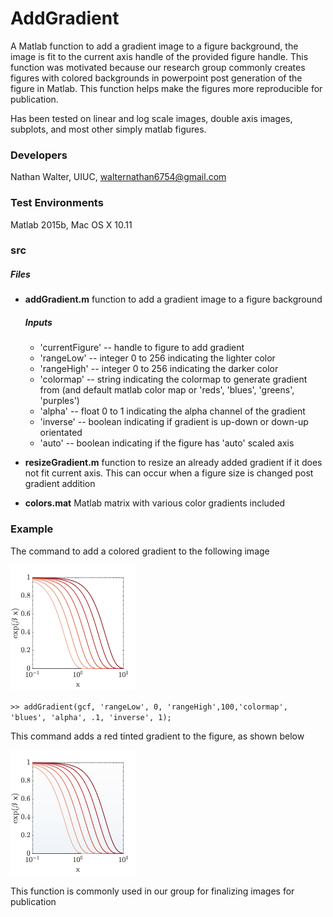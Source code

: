 # AddGradient
A Matlab function to add a gradient image to a figure background, the image is fit to the current axis handle of the provided figure handle. This function was motivated because our research group commonly creates figures with colored backgrounds in powerpoint post generation of the figure in Matlab.  This function helps make the figures more reproducible for publication.

Has been tested on linear and log scale images, double axis images, subplots, and most other simply matlab figures.

### Developers
Nathan Walter, UIUC, walternathan6754@gmail.com

### Test Environments
Matlab 2015b, Mac OS X 10.11

### src
##### Files
* **addGradient.m**
    function to add a gradient image to a figure background

    ##### Inputs
    * 'currentFigure' -- handle to figure to add gradient
    * 'rangeLow'      -- integer 0 to 256 indicating the lighter color
    * 'rangeHigh'     -- integer 0 to 256 indicating the darker color
    * 'colormap'      -- string indicating the colormap to generate gradient from (and default matlab color map or 'reds', 'blues', 'greens', 'purples')
    * 'alpha'         -- float 0 to 1 indicating the alpha channel of the gradient
    * 'inverse'       -- boolean indicating if gradient is up-down or down-up orientated
    * 'auto'          -- boolean indicating if the figure has 'auto' scaled axis
* **resizeGradient.m**
    function to resize an already added gradient if it does not fit current axis. This can occur when a figure size is changed post gradient addition
* **colors.mat**
    Matlab matrix with various color gradients included

### Example
The command to add a colored gradient to the following image

<img src="./images/no_gradient.png" width="200">

`>> addGradient(gcf, 'rangeLow', 0, 'rangeHigh',100,'colormap', 'blues', 'alpha', .1, 'inverse', 1);`

This command adds a red tinted gradient to the figure, as shown below

<img src="./images/with_gradient.png" width="200">

This function is commonly used in our group for finalizing images for publication
